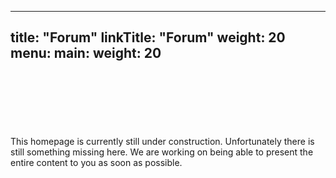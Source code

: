 
---
title: "Forum"
linkTitle: "Forum"
weight: 20
menu:
  main:
    weight: 20
---
<br>
<br>
<br>
<br>
<br>
<br>
This homepage is currently still under construction. Unfortunately there is still something missing here. We are working on being able to present the entire content to you as soon as possible.
